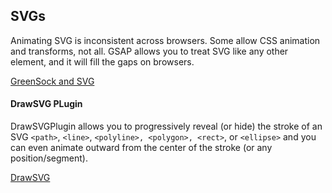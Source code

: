 <h2>SVGs</h2>

Animating SVG is inconsistent across browsers. Some allow CSS animation and transforms, not all. GSAP allows you to treat SVG like any other element, and it will fill the gaps on browsers.

<a href="http://greensock.com/svg-tips">GreenSock and SVG</a>

<h4>DrawSVG PLugin</h4>

DrawSVGPlugin allows you to progressively reveal (or hide) the stroke of an SVG `<path>`, `<line>`, `<polyline>, <polygon>, <rect>`, or `<ellipse>` and you can even animate outward from the center of the stroke (or any position/segment).

<a href="https://greensock.com/docs/#/HTML5/GSAP/Plugins/DrawSVGPlugin/">DrawSVG</a>
